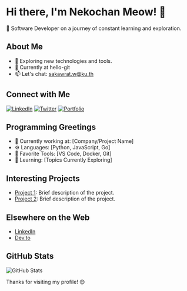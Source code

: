 # Hi there, I'm Nekochan Meow! 👋

🚀 Software Developer on a journey of constant learning and exploration.

## About Me

- 🌱 Exploring new technologies and tools.
- 💼 Currently at hello-git
- 📫 Let's chat: sakawrat.w@ku.th

## Connect with Me

[![LinkedIn](https://img.shields.io/badge/LinkedIn-YourLinkedInProfile-blue)](https://www.linkedin.com/in/your-linkedin-profile)
[![Twitter](https://img.shields.io/badge/Twitter-YourTwitterHandle-blue)](https://twitter.com/your-twitter-handle)
[![Portfolio](https://img.shields.io/badge/Portfolio-YourPortfolio-green)](https://your-portfolio.com)


## Programming Greetings

- 🚀 Currently working at: [Company/Project Name]
- ⚙️ Languages: [Python, JavaScript, Go]
- 🔧 Favorite Tools: [VS Code, Docker, Git]
- 🌱 Learning: [Topics Currently Exploring]

## Interesting Projects

- [Project 1](https://github.com/yourusername/project1): Brief description of the project.
- [Project 2](https://github.com/yourusername/project2): Brief description of the project.

## Elsewhere on the Web

- [LinkedIn](https://www.linkedin.com/in/yourusername/)
- [Dev.to](https://dev.to/yourusername)

## GitHub Stats

![GitHub Stats](https://github-readme-stats.vercel.app/api?username=yourusername&show_icons=true)

Thanks for visiting my profile! 😊





